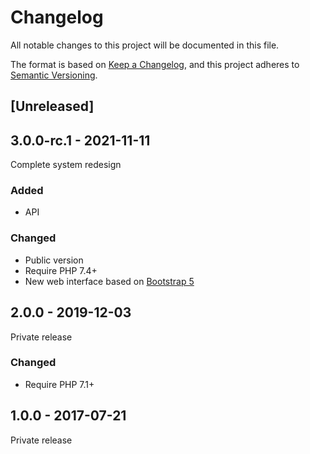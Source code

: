 # Changelog
All notable changes to this project will be documented in this file.

The format is based on [Keep a Changelog](https://keepachangelog.com/en/1.0.0/),
and this project adheres to [Semantic Versioning](https://semver.org/spec/v2.0.0.html).

## [Unreleased]

## 3.0.0-rc.1 - 2021-11-11

Complete system redesign

### Added

- API

### Changed

- Public version
- Require PHP 7.4+
- New web interface based on [Bootstrap 5](https://getbootstrap.com/)

## 2.0.0 - 2019-12-03

Private release

### Changed

- Require PHP 7.1+

## 1.0.0 - 2017-07-21

Private release